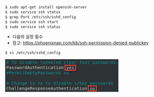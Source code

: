 ```
$ sudo apt-get install openssh-server
$ sudo service ssh status
$ grep Port /etc/ssh/sshd_config
$ sudo service ssh start
$ sudo service ssh status
```

* 다음의 설정 필수
* 참고: https://phoenixnap.com/kb/ssh-permission-denied-publickey
```
$ vi /etc/ssh/sshd_config
```

<img src="./img/1.png">